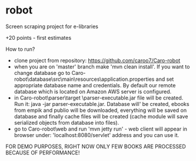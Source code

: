 # robot
Screen scraping project for e-libraries

+20 points - first estimates

How to run?
- clone project from repository: https://github.com/caroo7/Caro-robot
- when you are on 'master' branch make 'mvn clean install'.
  If you want to change database go to Caro-robot\database\src\main\resources\application.properties
  and set appropriate database name and credentials. By default our remote database which is located on Amazon AWS server is configured.
- in Caro-robot\parser\target \parser-executable.jar file will be created. Run it:
  java -jar parser-executable.jar. Database will' be created, ebooks from empik and publio will be downloaded,
  everything will be saved on database and finally cache files will be created (cache module will save serialized objects from database into files).
- go to Caro-robot\web and run 'mvn jetty run' - web client will appear in browser under: 'localhost:8080/servlet' address and you can use it.

FOR DEMO PURPOSES, RIGHT NOW ONLY FEW BOOKS ARE PROCESSED BECAUSE OF PERFORMANCE!